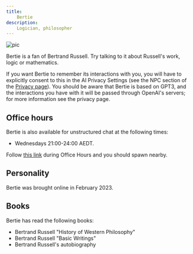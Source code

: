 ```yaml
---
title:
    Bertie
description:
    Logician, philosopher
---
```


![pic](https://user-images.githubusercontent.com/320329/217483402-c971e04c-598b-4211-9f15-ffec7c11776f.png)

Bertie is a fan of Bertrand Russell. Try talking to it about Russell's work, logic or mathematics.

If you want Bertie to remember its interactions with you, you will have to explicitly consent to this in the AI Privacy Settings (see the NPC section of the [Privacy page](https://www.metauni.org/privacy)). You should be aware that Bertie is based on GPT3, and the interactions you have with it will be passed through OpenAI's servers; for more information see the privacy page.

## Office hours

Bertie is also available for unstructured chat at the following times:

* Wednesdays 21:00-24:00 AEDT.

Follow [this link](https://www.roblox.com/games/start?placeId=8165217582&launchData=npc%3A5) during Office Hours and you should spawn nearby.

## Personality

Bertie was brought online in February 2023.

## Books

Bertie has read the following books:

* Bertrand Russell "History of Western Philosophy"
* Bertrand Russell "Basic Writings"
* Bertrand Russell's autobiography
